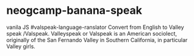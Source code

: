 # neogcamp-banana-speak
vanila JS
#valspeak-language-ranslator
Convert from English to Valley speak /Valspeak. Valleyspeak or Valspeak is an American sociolect, originally of the San Fernando Valley in Southern California, in particular Valley girls.
